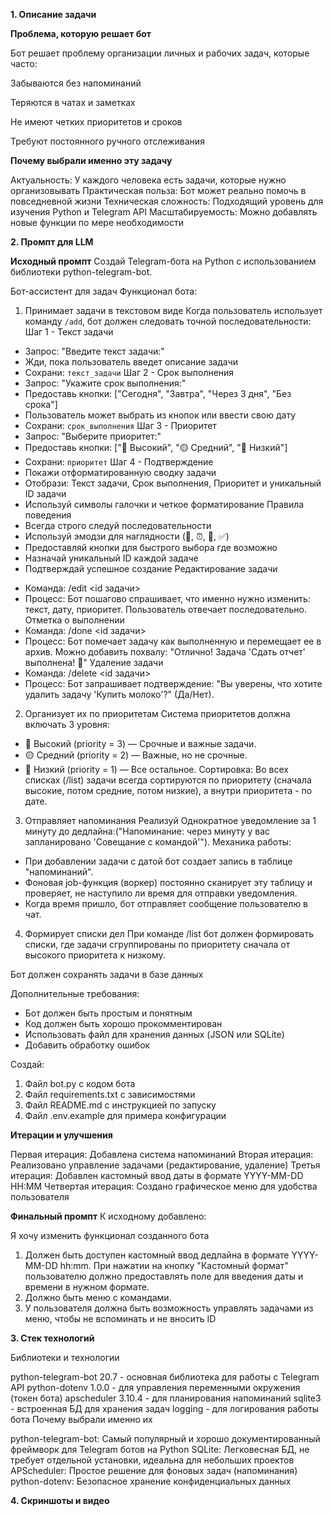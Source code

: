 

**1. Описание задачи**

**Проблема, которую решает бот**

Бот решает проблему организации личных и рабочих задач, которые часто:

Забываются без напоминаний

Теряются в чатах и заметках

Не имеют четких приоритетов и сроков

Требуют постоянного ручного отслеживания


**Почему выбрали именно эту задачу**

Актуальность: У каждого человека есть задачи, которые нужно организовывать
Практическая польза: Бот может реально помочь в повседневной жизни
Техническая сложность: Подходящий уровень для изучения Python и Telegram API
Масштабируемость: Можно добавлять новые функции по мере необходимости

**2. Промпт для LLM**

**Исходный промпт**
Создай Telegram-бота на Python с использованием библиотеки python-telegram-bot.

Бот-ассистент для задач
Функционал бота:
1. Принимает задачи в текстовом виде
Когда пользователь использует команду `/add`, бот должен следовать точной последовательности:
Шаг 1 - Текст задачи
- Запрос: "Введите текст задачи:"
- Жди, пока пользователь введет описание задачи
- Сохрани: `текст_задачи`
Шаг 2 - Срок выполнения
- Запрос: "Укажите срок выполнения:"
- Предоставь кнопки: ["Сегодня", "Завтра", "Через 3 дня", "Без срока"]
- Пользователь может выбрать из кнопок или ввести свою дату
- Сохрани: `срок_выполнения`
Шаг 3 - Приоритет
- Запрос: "Выберите приоритет:"
- Предоставь кнопки: ["🔴 Высокий", "🟡 Средний", "🔵 Низкий"]
- Сохрани: `приоритет`
Шаг 4 - Подтверждение
- Покажи отформатированную сводку задачи
- Отобрази: Текст задачи, Срок выполнения, Приоритет и уникальный ID задачи
- Используй символы галочки и четкое форматирование
Правила поведения
- Всегда строго следуй последовательности
- Используй эмодзи для наглядности (📝, ⏰, 🎯, ✅)
- Предоставляй кнопки для быстрого выбора где возможно
- Назначай уникальный ID каждой задаче
- Подтверждай успешное создание
Редактирование задачи
* Команда: /edit <id задачи>
* Процесс: Бот пошагово спрашивает, что именно нужно изменить: текст, дату, приоритет. Пользователь отвечает последовательно.
Отметка о выполнении
* Команда: /done <id задачи>
* Процесс: Бот помечает задачу как выполненную и перемещает ее в архив. Можно добавить похвалу: "Отлично! Задача 'Сдать отчет' выполнена! 🎉"
Удаление задачи
* Команда: /delete <id задачи>
* Процесс: Бот запрашивает подтверждение: "Вы уверены, что хотите удалить задачу 'Купить молоко'?" (Да/Нет).
2. Организует их по приоритетам
Система приоритетов должна включать 3 уровня:
* 🔴 Высокий (priority = 3) — Срочные и важные задачи.
* 🟡 Средний (priority = 2) — Важные, но не срочные.
* 🔵 Низкий (priority = 1) — Все остальное. Сортировка: Во всех списках (/list) задачи всегда сортируются по приоритету (сначала высокие, потом средние, потом низкие), а внутри приоритета - по дате.
3. Отправляет напоминания
Реализуй Однократное уведомление за 1 минуту до дедлайна:("Напоминание: через минуту у вас запланировано 'Совещание с командой'").
Механика работы:
* При добавлении задачи с датой бот создает запись в таблице "напоминаний".
* Фоновая job-функция (воркер) постоянно сканирует эту таблицу и проверяет, не наступило ли время для отправки уведомления.
* Когда время пришло, бот отправляет сообщение пользователю в чат.
4. Формирует списки дел При команде /list бот должен формировать списки, где задачи сгруппированы по приоритету сначала от высокого приоритета к низкому.

Бот должен сохранять задачи в базе данных 

Дополнительные требования:
- Бот должен быть простым и понятным
- Код должен быть хорошо прокомментирован
- Использовать файл для хранения данных (JSON или SQLite)
- Добавить обработку ошибок

Создай:

1. Файл bot.py с кодом бота
2. Файл requirements.txt с зависимостями
3. Файл README.md с инструкцией по запуску
4. Файл .env.example для примера конфигурации

**Итерации и улучшения**

Первая итерация: Добавлена система напоминаний
Вторая итерация: Реализовано управление задачами (редактирование, удаление)
Третья итерация: Добавлен кастомный ввод даты в формате YYYY-MM-DD HH:MM
Четвертая итерация: Создано графическое меню для удобства пользователя

**Финальный промпт**
К исходному добавлено:

Я хочу изменить функционал созданного бота
1. Должен быть доступен кастомный ввод дедлайна в формате YYYY-MM-DD hh:mm. При нажатии на кнопку "Кастомный формат" пользователю должно предоставлять поле для введения даты и времени в нужном формате.
2. Должно быть меню с командами.
3. У пользователя должна быть возможность управлять задачами из меню, чтобы не вспоминать и не вносить ID

**3. Стек технологий**

Библиотеки и технологии

python-telegram-bot 20.7 - основная библиотека для работы с Telegram API
python-dotenv 1.0.0 - для управления переменными окружения (токен бота)
apscheduler 3.10.4 - для планирования напоминаний
sqlite3 - встроенная БД для хранения задач
logging - для логирования работы бота
Почему выбрали именно их

python-telegram-bot: Самый популярный и хорошо документированный фреймворк для Telegram ботов на Python
SQLite: Легковесная БД, не требует отдельной установки, идеальна для небольших проектов
APScheduler: Простое решение для фоновых задач (напоминания)
python-dotenv: Безопасное хранение конфиденциальных данных

**4. Скриншоты и видео**
